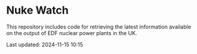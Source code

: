 # Nuke Watch

This repository includes code for retrieving the latest information available on the output of EDF nuclear power plants in the UK.

Last updated: 2024-11-15 10:15